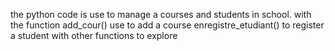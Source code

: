 the python code is use to manage a courses and students in school.
with the function add_cour() use to add a course
enregistre_etudiant() to register a student 
with other functions to explore 
